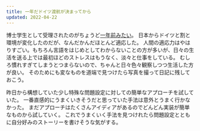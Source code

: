 ```yaml
---
title: 一年だドイツ渡航が決まってから
updated: 2022-04-22
---
```


博士学生として受理されたのがちょうど[一年前みたい](https://sotaro.io/daily/2021-04-22)。
日本からドイツと割と環境が変化したのだが、なんだかんだほとんど適応した。
人間の適応力はやはりすごい。もちろん言語をはじめとしてわからないことの方が多いが、日々の生活を送る上では最初ほどのストレスはもうなく、淡々と仕事をしている。
むしろ慣れすぎてしまうとつまらないので、ちゃんと日々色々観察しつつ生活した方が良い。
そのためにも変なものを道端で見つけたら写真を撮って日記に残しておこう。

昨日から構想していた少し特殊な問題設定に対しての簡単なアプローチを試していた。
一番直感的にうまくいきそうだと思っていた手法は意外とうまく行かなかった。
まだアプローチはたくさんアイディアがあるのでどんどん実装が簡単なものから試していく。
これでうまくいく手法を見つけれたら問題設定とともに自分好みのストーリーを書けそうな気がする。
